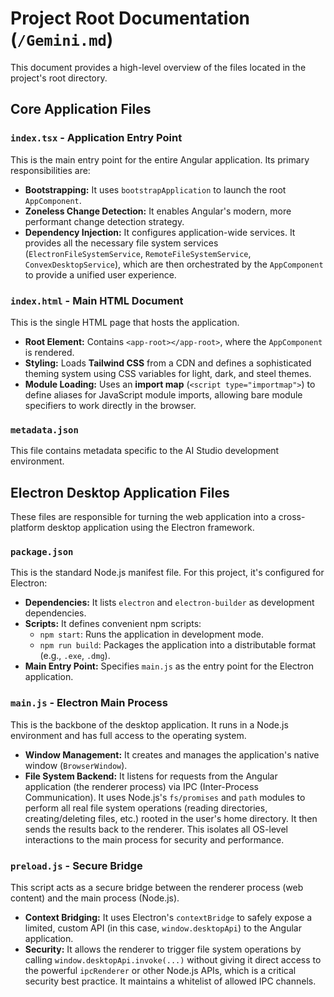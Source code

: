 # Project Root Documentation (`/Gemini.md`)

This document provides a high-level overview of the files located in the project's root directory.

## Core Application Files

### `index.tsx` - Application Entry Point

This is the main entry point for the entire Angular application. Its primary responsibilities are:
- **Bootstrapping:** It uses `bootstrapApplication` to launch the root `AppComponent`.
- **Zoneless Change Detection:** It enables Angular's modern, more performant change detection strategy.
- **Dependency Injection:** It configures application-wide services. It provides all the necessary file system services (`ElectronFileSystemService`, `RemoteFileSystemService`, `ConvexDesktopService`), which are then orchestrated by the `AppComponent` to provide a unified user experience.

### `index.html` - Main HTML Document

This is the single HTML page that hosts the application.
- **Root Element:** Contains `<app-root></app-root>`, where the `AppComponent` is rendered.
- **Styling:** Loads **Tailwind CSS** from a CDN and defines a sophisticated theming system using CSS variables for light, dark, and steel themes.
- **Module Loading:** Uses an **import map** (`<script type="importmap">`) to define aliases for JavaScript module imports, allowing bare module specifiers to work directly in the browser.

### `metadata.json`

This file contains metadata specific to the AI Studio development environment.

## Electron Desktop Application Files

These files are responsible for turning the web application into a cross-platform desktop application using the Electron framework.

### `package.json`

This is the standard Node.js manifest file. For this project, it's configured for Electron:
- **Dependencies:** It lists `electron` and `electron-builder` as development dependencies.
- **Scripts:** It defines convenient npm scripts:
    - `npm start`: Runs the application in development mode.
    - `npm run build`: Packages the application into a distributable format (e.g., `.exe`, `.dmg`).
- **Main Entry Point:** Specifies `main.js` as the entry point for the Electron application.

### `main.js` - Electron Main Process

This is the backbone of the desktop application. It runs in a Node.js environment and has full access to the operating system.
- **Window Management:** It creates and manages the application's native window (`BrowserWindow`).
- **File System Backend:** It listens for requests from the Angular application (the renderer process) via IPC (Inter-Process Communication). It uses Node.js's `fs/promises` and `path` modules to perform all real file system operations (reading directories, creating/deleting files, etc.) rooted in the user's home directory. It then sends the results back to the renderer. This isolates all OS-level interactions to the main process for security and performance.

### `preload.js` - Secure Bridge

This script acts as a secure bridge between the renderer process (web content) and the main process (Node.js).
- **Context Bridging:** It uses Electron's `contextBridge` to safely expose a limited, custom API (in this case, `window.desktopApi`) to the Angular application.
- **Security:** It allows the renderer to trigger file system operations by calling `window.desktopApi.invoke(...)` without giving it direct access to the powerful `ipcRenderer` or other Node.js APIs, which is a critical security best practice. It maintains a whitelist of allowed IPC channels.